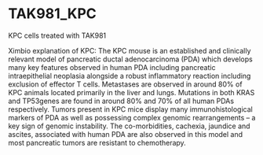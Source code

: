# TAK981_KPC
KPC cells treated with TAK981

Ximbio explanation of KPC:
The KPC mouse is an established and clinically relevant model of pancreatic ductal adenocarcinoma (PDA) which develops many key features observed in human PDA including pancreatic intraepithelial neoplasia alongside a robust inflammatory reaction including exclusion of effector T cells. Metastases are observed in around 80% of KPC animals located primarily in the liver and lungs. Mutations in both KRAS and TP53genes are found in around 80% and 70% of all human PDAs respectively. Tumors present in KPC mice display many immunohistological markers of PDA as well as possessing complex genomic rearrangements – a key sign of genomic instability. The co-morbidities, cachexia, jaundice and ascites, associated with human PDA are also observed in this model and most pancreatic tumors are resistant to chemotherapy.
 
